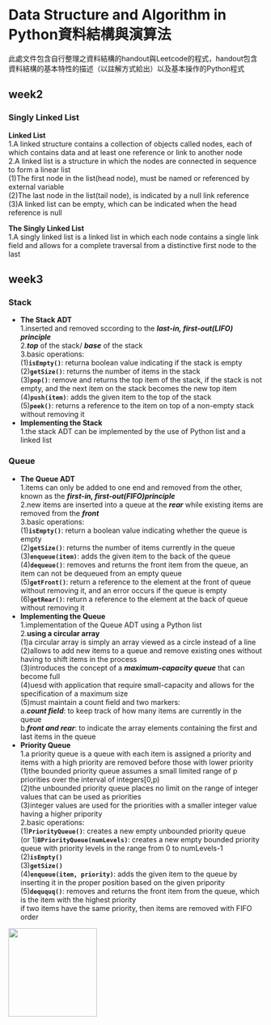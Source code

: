 # **Data Structure and Algorithm in Python資料結構與演算法**

此處文件包含自行整理之資料結構的handout與Leetcode的程式，handout包含資料結構的基本特性的描述（以註解方式給出）以及基本操作的Python程式

## week2
### **Singly Linked List**<br>

**Linked List**<br>
1.A linked structure contains a collection of objects called nodes, each of which contains data and at least one reference or link to another node<br>
2.A linked list is a structure in which the nodes are connected in sequence to form a linear list<br>
(1)The first node in the list(head node), must be named or referenced by external variable<br>
(2)The last node in the list(tail node), is indicated by a null link reference<br>
(3)A linked list can be empty, which can be indicated when the head reference is null<br>

**The Singly Linked List**<br>
1.A singly linked list is a linked list in which each node contains a single link field and allows for a complete traversal from a distinctive first node to the last<br>


## week3
### Stack
- **The Stack ADT**<br>
1.inserted and removed sccording to the ***last-in, first-out(LIFO) principle***<br>
2.***top*** of the stack/ ***base*** of the stack<br>
3.basic operations:<br>
(1)**`isEmpty()`**: returna boolean value indicating if the stack is empty<br>
(2)**`getSize()`**: returns the number of items in the stack<br>
(3)**`pop()`**: remove and returns the top item of the stack, if the stack is not empty, and the next item on the stack becomes the new top item<br>
(4)**`push(item)`**: adds the given item to the top of the stack<br>
(5)**`peek()`**: returns a reference to the item on top of a non-empty stack without removing it<br>
- **Implementing the Stack**<br> 
1.the stack ADT can be implemented by the use of Python list and a linked list<br>

### Queue
- **The Queue ADT**<br>
1.items can only be added to one end and removed from the other, known as the ***first-in, first-out(FIFO)principle***<br>
2.new items are inserted into a queue at the ***rear*** while existing items are removed from the ***front***<br>
3.basic operations:<br>
(1)**`isEmpty()`**: return a boolean value indicating whether the queue is empty<br>
(2)**`getSize()`**: returns the number of items currently in the queue<br>
(3)**`enqueue(item)`**: adds the given item to the back of the queue<br>
(4)**`dequeue()`**: removes and returns the front item from the queue, an item can not be dequeued from an empty queue<br>
(5)**`getFront()`**: return a reference to the element at the front of queue without removing it, and an error occurs if the queue is empty<br>
(6)**`getRear()`**: return a reference to the element at the back of queue without removing it<br>
- **Implementing the Queue**<br>
1.implementation of the Queue ADT using a Python list<br>
2.**using a circular array**<br>
(1)a circular array is simply an array viewed as a circle instead of a line<br>
(2)allows to add new items to a queue and remove existing ones without having to shift items in the process<br>
(3)introduces the concept of a ***maximum-capacity queue*** that can become full<br>
(4)uesd with application that require small-capacity and allows for the specification of a maximum size<br>
(5)must maintain a count field and two markers:<br>
a.***count field***: to keep track of how many items are currently in the queue<br>
b.***front and rear***: to indicate the array elements containing the first and last items in the queue<br>
- **Priority Queue**<br>
1.a priority queue is a queue with each item is assigned a priority and items with a high priority are removed before those with lower priority<br>
(1)the bounded priority queue assumes a small limited range of p priorities over the interval of integers[0,p)<br>
(2)the unbounded priority queue places no limit on the range of integer values that can be used as priorities<br>
(3)integer values are used for the priorities with a smaller integer value having a higher pripority<br>
2.basic operations:<br>
  (1)**`PriorityQueue()`**: creates a new empty unbounded priority queue<br>
  (or 1)**`BPriorityQueue(numLevels)`**: creates a new empty bounded priority queue with priority levels in the range from 0 to numLevels-1<br>
(2)**`isEmpty()`**<br>
(3)**`getSize()`**<br>
(4)**`enqueue(item, priority)`**: adds the given item to the queue by inserting it in the proper position based on the given pripority<br>
(5)**`deququq()`**: removes and returns the front item from the queue, which is the item with the highest priority<br>
                if two items have the same priority, then items are removed with FIFO order<br>






















<img width="175" height="175" src="http://img.wxcha.com/file/201712/06/9a3fc5676a.jpg"/>

